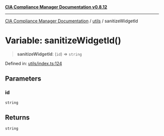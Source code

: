 [**CIA Compliance Manager Documentation v0.8.12**](../../README.md)

***

[CIA Compliance Manager Documentation](../../modules.md) / [utils](../README.md) / sanitizeWidgetId

# Variable: sanitizeWidgetId()

> **sanitizeWidgetId**: (`id`) => `string`

Defined in: [utils/index.ts:124](https://github.com/Hack23/cia-compliance-manager/blob/e7811142a771ec75716a7ce3a0d60f18cb91cd06/src/utils/index.ts#L124)

## Parameters

### id

`string`

## Returns

`string`

